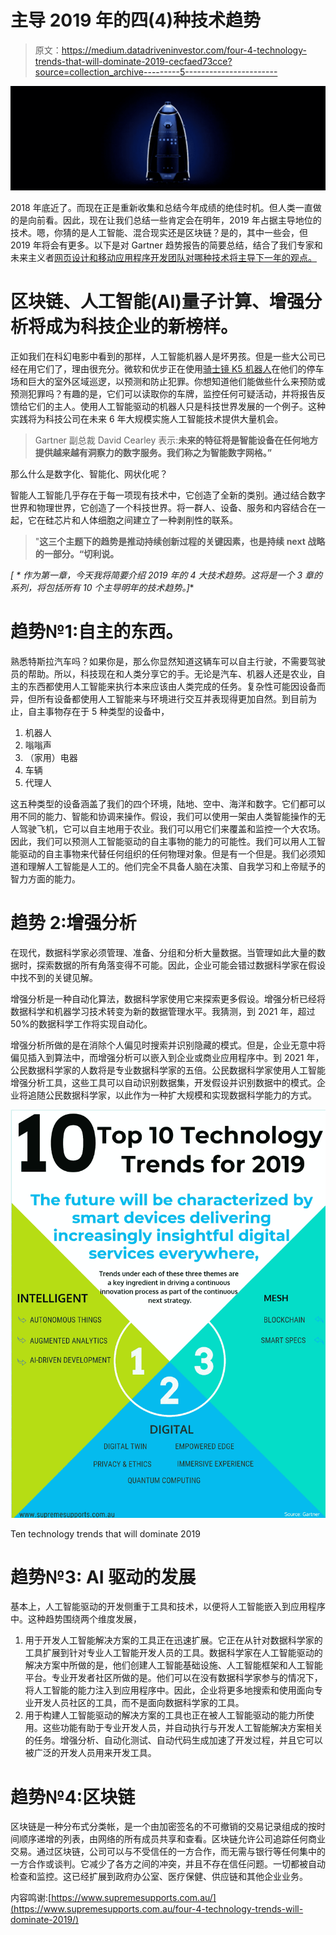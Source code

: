 # 主导 2019 年的四(4)种技术趋势

> 原文：<https://medium.datadriveninvestor.com/four-4-technology-trends-that-will-dominate-2019-cecfaed73cce?source=collection_archive---------5----------------------->

![](img/dbcd2152fee04bc1441bf54aa8370bb1.png)

2018 年底近了。而现在正是重新收集和总结今年成绩的绝佳时机。但人类一直做的是向前看。因此，现在让我们总结一些肯定会在明年，2019 年占据主导地位的技术。嗯，你猜的是人工智能、混合现实还是区块链？是的，其中一些会，但 2019 年将会有更多。以下是对 Gartner 趋势报告的简要总结，结合了我们专家和未来主义者[网页设计和移动应用程序开发团队对哪种技术将主导下一年的观点。](https://www.supremesupports.com.au/about/)

# 区块链、人工智能(AI)量子计算、增强分析将成为科技企业的新榜样。

正如我们在科幻电影中看到的那样，人工智能机器人是坏男孩。但是一些大公司已经在用它们了，理由很充分。微软和优步正在使用[骑士镜 K5 机器人](https://www.knightscope.com/knightscope-k5/)在他们的停车场和巨大的室外区域巡逻，以预测和防止犯罪。你想知道他们能做些什么来预防或预测犯罪吗？有趣的是，它们可以读取你的车牌，监控任何可疑活动，并将报告反馈给它们的主人。使用人工智能驱动的机器人只是科技世界发展的一个例子。这种实践将为科技公司在未来 6 年大规模实施人工智能技术提供大量机会。

> Gartner 副总裁 David Cearley 表示:**未来的特征将是智能设备在任何地方提供越来越有洞察力的数字服务。**我们称之为智能数字网格。**”**

那么什么是数字化、智能化、网状化呢？

智能人工智能几乎存在于每一项现有技术中，它创造了全新的类别。通过结合数字世界和物理世界，它创造了一个科技世界。将一群人、设备、服务和内容结合在一起，它在硅芯片和人体细胞之间建立了一种剥削性的联系。

> "**这三个主题下的趋势是推动持续创新过程的关键因素，也是持续 next 战略的一部分。“切利说。**

**[* * *作为第一章，今天我将简要介绍 2019 年的 4 大技术趋势。这将是一个 3 章的系列，将包括所有 10 个主导明年的技术趋势。***]**

# 趋势№1:自主的东西。

熟悉特斯拉汽车吗？如果你是，那么你显然知道这辆车可以自主行驶，不需要驾驶员的帮助。所以，科技现在和人类分享它的手。无论是汽车、机器人还是农业，自主的东西都使用人工智能来执行本来应该由人类完成的任务。复杂性可能因设备而异，但所有设备都使用人工智能来与环境进行交互并表现得更加自然。到目前为止，自主事物存在于 5 种类型的设备中，

1.  机器人
2.  嗡嗡声
3.  （家用）电器
4.  车辆
5.  代理人

这五种类型的设备涵盖了我们的四个环境，陆地、空中、海洋和数字。它们都可以用不同的能力、智能和协调来操作。假设，我们可以使用一架由人类智能操作的无人驾驶飞机，它可以自主地用于农业。我们可以用它们来覆盖和监控一个大农场。因此，我们可以预测人工智能驱动的自主事物的能力的可能性。我们可以用人工智能驱动的自主事物来代替任何组织的任何物理对象。但是有一个但是。我们必须知道和理解人工智能是人工的。他们完全不具备人脑在决策、自我学习和上帝赋予的智力方面的能力。

# 趋势 2:增强分析

在现代，数据科学家必须管理、准备、分组和分析大量数据。当管理如此大量的数据时，探索数据的所有角落变得不可能。因此，企业可能会错过数据科学家在假设中找不到的关键见解。

增强分析是一种自动化算法，数据科学家使用它来探索更多假设。增强分析已经将数据科学和机器学习技术转变为新的数据管理水平。我猜测，到 2021 年，超过 50%的数据科学工作将实现自动化。

增强分析所做的是在消除个人偏见时搜索并识别隐藏的模式。但是，企业无意中将偏见插入到算法中，而增强分析可以嵌入到企业或商业应用程序中。到 2021 年，公民数据科学家的人数将是专业数据科学家的五倍。公民数据科学家使用人工智能增强分析工具，这些工具可以自动识别数据集，开发假设并识别数据中的模式。企业将追随公民数据科学家，以此作为一种扩大规模和实现数据科学能力的方式。

![](img/2dc4aa07be5ad5b05c44aa4fc217e78e.png)

Ten technology trends that will dominate 2019

# 趋势№3: AI 驱动的发展

基本上，人工智能驱动的开发侧重于工具和技术，以便将人工智能嵌入到应用程序中。这种趋势围绕两个维度发展，

1.  用于开发人工智能解决方案的工具正在迅速扩展。它正在从针对数据科学家的工具扩展到针对专业人工智能开发人员的工具。数据科学家在人工智能驱动的解决方案中所做的是，他们创建人工智能基础设施、人工智能框架和人工智能平台。专业开发者社区所做的是。他们可以在没有数据科学家参与的情况下，将人工智能的能力注入到应用程序中。因此，企业将更多地搜索和使用面向专业开发人员社区的工具，而不是面向数据科学家的工具。
2.  用于构建人工智能驱动的解决方案的工具也正在被人工智能驱动的能力所使用。这些功能有助于专业开发人员，并自动执行与开发人工智能解决方案相关的任务。增强分析、自动化测试、自动代码生成加速了开发过程，并且它可以被广泛的开发人员用来开发工具。

# 趋势№4:区块链

区块链是一种分布式分类帐，是一个由加密签名的不可撤销的交易记录组成的按时间顺序递增的列表，由网络的所有成员共享和查看。区块链允许公司追踪任何商业交易。通过区块链，公司可以与不受信任的一方合作，而无需与银行等任何集中的一方合作或谈判。它减少了各方之间的冲突，并且不存在信任问题。一切都被自动检查和监控。这已经扩展到政府办公室、医疗保健、供应链和其他企业业务。

内容鸣谢:[https://www.supremesupports.com.au/](https://www.supremesupports.com.au/four-4-technology-trends-will-dominate-2019/)